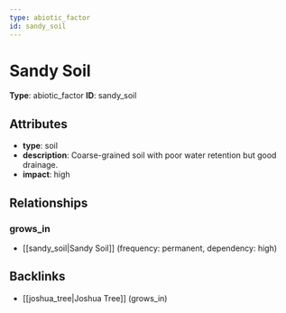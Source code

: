 ```yaml
---
type: abiotic_factor
id: sandy_soil
---
```


# Sandy Soil

**Type**: abiotic_factor
**ID**: sandy_soil

## Attributes

- **type**: soil
- **description**: Coarse-grained soil with poor water retention but good drainage.
- **impact**: high

## Relationships

### grows_in

- [[sandy_soil|Sandy Soil]] (frequency: permanent, dependency: high)

## Backlinks

- [[joshua_tree|Joshua Tree]] (grows_in)

